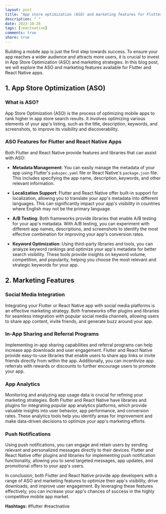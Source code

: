 ```yaml
---
layout: post
title: "App store optimization (ASO) and marketing features for Flutter and React Native apps"
description: " "
date: 2023-10-26
tags: [reactnative]
comments: true
share: true
---
```


Building a mobile app is just the first step towards success. To ensure your app reaches a wider audience and attracts more users, it is crucial to invest in App Store Optimization (ASO) and marketing strategies. In this blog post, we will explore the ASO and marketing features available for Flutter and React Native apps.

## 1. App Store Optimization (ASO)

### What is ASO?

App Store Optimization (ASO) is the process of optimizing mobile apps to rank higher in app store search results. It involves optimizing various elements of your app's listing, such as the title, description, keywords, and screenshots, to improve its visibility and discoverability.

### ASO Features for Flutter and React Native Apps

Both Flutter and React Native provide features and libraries that can assist with ASO:

- **Metadata Management**: You can easily manage the metadata of your app using Flutter's `pubspec.yaml` file or React Native's `package.json` file. This includes specifying the app name, description, keywords, and other relevant information.

- **Localization Support**: Flutter and React Native offer built-in support for localization, allowing you to translate your app's metadata into different languages. This can significantly impact your app's visibility in countries where English may not be the primary language.

- **A/B Testing**: Both frameworks provide libraries that enable A/B testing for your app's metadata. With A/B testing, you can experiment with different app names, descriptions, and screenshots to identify the most effective combination for improving your app's conversion rates.

- **Keyword Optimization**: Using third-party libraries and tools, you can analyze keyword rankings and optimize your app's metadata for better search visibility. These tools provide insights on keyword volume, competition, and popularity, helping you choose the most relevant and strategic keywords for your app.

## 2. Marketing Features

### Social Media Integration

Integrating your Flutter or React Native app with social media platforms is an effective marketing strategy. Both frameworks offer plugins and libraries for seamless integration with popular social media channels, allowing users to share app content, invite friends, and generate buzz around your app.

### In-App Sharing and Referral Programs

Implementing in-app sharing capabilities and referral programs can help increase app downloads and user engagement. Flutter and React Native provide easy-to-use libraries that enable users to share app links or invite friends directly from within the app. Additionally, you can incentivize app referrals with rewards or discounts to further encourage users to promote your app.

### App Analytics

Monitoring and analyzing app usage data is crucial for refining your marketing strategies. Both Flutter and React Native have libraries and plugins for integrating popular app analytics platforms, which provide valuable insights into user behavior, app performance, and conversion rates. These analytics tools help you identify areas for improvement and make data-driven decisions to optimize your app's marketing efforts.

### Push Notifications

Using push notifications, you can engage and retain users by sending relevant and personalized messages directly to their devices. Flutter and React Native offer plugins and libraries for implementing push notification functionality, allowing you to send targeted messages, app updates, and promotional offers to your app's users.

In conclusion, both Flutter and React Native provide app developers with a range of ASO and marketing features to optimize their app's visibility, drive downloads, and improve user engagement. By leveraging these features effectively, you can increase your app's chances of success in the highly competitive mobile app market.

**Hashtags:** #flutter #reactnative